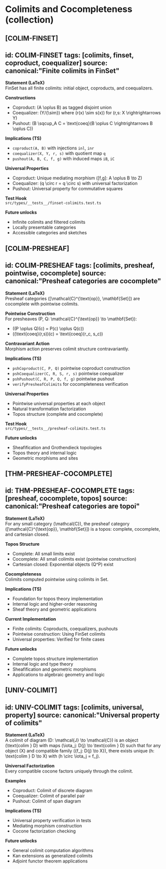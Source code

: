 # Colimits and Cocompleteness (collection)

## [COLIM-FINSET]
id: COLIM-FINSET
tags: [colimits, finset, coproduct, coequalizer]
source: canonical:"Finite colimits in FinSet"
---
**Statement (LaTeX)**  
FinSet has all finite colimits: initial object, coproducts, and coequalizers.

**Constructions**  
- Coproduct: \(A \oplus B\) as tagged disjoint union
- Coequalizer: \(Y/{\sim}\) where \(r(x) \sim s(x)\) for \(r,s: X \rightrightarrows Y\)
- Pushout: \(B \sqcup_A C = \text{coeq}(B \oplus C \rightrightarrows B \oplus C)\)

**Implications (TS)**  
- `coproduct(A, B)` with injections `inl`, `inr`
- `coequalizer(X, Y, r, s)` with quotient map `q`
- `pushout(A, B, C, f, g)` with induced maps `iB`, `iC`

**Universal Properties**  
- Coproduct: Unique mediating morphism \([f,g]: A \oplus B \to Z\)
- Coequalizer: \(q \circ r = q \circ s\) with universal factorization
- Pushout: Universal property for commutative squares

**Test Hook**  
`src/types/__tests__/finset-colimits.test.ts`

**Future unlocks**  
- Infinite colimits and filtered colimits
- Locally presentable categories
- Accessible categories and sketches

## [COLIM-PRESHEAF]
id: COLIM-PRESHEAF
tags: [colimits, presheaf, pointwise, cocomplete]
source: canonical:"Presheaf categories are cocomplete"
---
**Statement (LaTeX)**  
Presheaf categories \([\mathcal{C}^{\text{op}}, \mathbf{Set}]\) are cocomplete with pointwise colimits.

**Pointwise Construction**  
For presheaves \(P, Q: \mathcal{C}^{\text{op}} \to \mathbf{Set}\):
- \((P \oplus Q)(c) = P(c) \oplus Q(c)\)
- \((\text{coeq}(r,s))(c) = \text{coeq}(r_c, s_c)\)

**Contravariant Action**  
Morphism action preserves colimit structure contravariantly.

**Implications (TS)**  
- `pshCoproduct(C, P, Q)` pointwise coproduct construction
- `pshCoequalizer(C, R, S, r, s)` pointwise coequalizer
- `pshPushout(C, R, P, Q, f, g)` pointwise pushout
- `verifyPresheafColimits` for cocompleteness verification

**Universal Properties**  
- Pointwise universal properties at each object
- Natural transformation factorization
- Topos structure (complete and cocomplete)

**Test Hook**  
`src/types/__tests__/presheaf-colimits.test.ts`

**Future unlocks**  
- Sheafification and Grothendieck topologies
- Topos theory and internal logic
- Geometric morphisms and sites

## [THM-PRESHEAF-COCOMPLETE]
id: THM-PRESHEAF-COCOMPLETE
tags: [presheaf, cocomplete, topos]
source: canonical:"Presheaf categories are topoi"
---
**Statement (LaTeX)**  
For any small category \(\mathcal{C}\), the presheaf category \([\mathcal{C}^{\text{op}}, \mathbf{Set}]\) is a topos: complete, cocomplete, and cartesian closed.

**Topos Structure**  
- Complete: All small limits exist
- Cocomplete: All small colimits exist (pointwise construction)
- Cartesian closed: Exponential objects \(Q^P\) exist

**Cocompleteness**  
Colimits computed pointwise using colimits in Set.

**Implications (TS)**  
- Foundation for topos theory implementation
- Internal logic and higher-order reasoning
- Sheaf theory and geometric applications

**Current Implementation**  
- Finite colimits: Coproducts, coequalizers, pushouts
- Pointwise construction: Using FinSet colimits
- Universal properties: Verified for finite cases

**Future unlocks**  
- Complete topos structure implementation
- Internal logic and type theory
- Sheafification and geometric morphisms
- Applications to algebraic geometry and logic

## [UNIV-COLIMIT]
id: UNIV-COLIMIT
tags: [colimits, universal, property]
source: canonical:"Universal property of colimits"
---
**Statement (LaTeX)**  
A colimit of diagram \(D: \mathcal{J} \to \mathcal{C}\) is an object \(\text{colim } D\) with maps \(\iota_j: D(j) \to \text{colim } D\) such that for any object \(X\) and compatible family \(\{f_j: D(j) \to X\}\), there exists unique \(h: \text{colim } D \to X\) with \(h \circ \iota_j = f_j\).

**Universal Factorization**  
Every compatible cocone factors uniquely through the colimit.

**Examples**  
- Coproduct: Colimit of discrete diagram
- Coequalizer: Colimit of parallel pair
- Pushout: Colimit of span diagram

**Implications (TS)**  
- Universal property verification in tests
- Mediating morphism construction
- Cocone factorization checking

**Future unlocks**  
- General colimit computation algorithms
- Kan extensions as generalized colimits
- Adjoint functor theorem applications